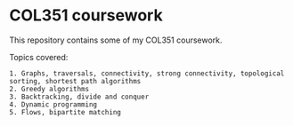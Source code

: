 # COL351 coursework

This repository contains some of my COL351 coursework.

Topics covered:

    1. Graphs, traversals, connectivity, strong connectivity, topological sorting, shortest path algorithms
    2. Greedy algorithms
    3. Backtracking, divide and conquer 
    4. Dynamic programming
    5. Flows, bipartite matching
